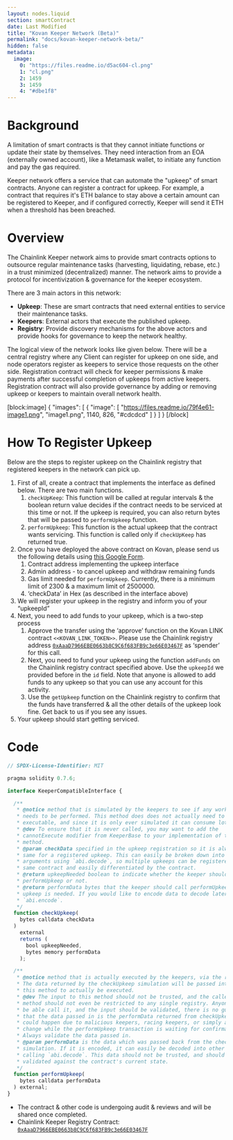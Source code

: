 ```yaml
---
layout: nodes.liquid
section: smartContract
date: Last Modified
title: "Kovan Keeper Network (Beta)"
permalink: "docs/kovan-keeper-network-beta/"
hidden: false
metadata: 
  image: 
    0: "https://files.readme.io/d5ac604-cl.png"
    1: "cl.png"
    2: 1459
    3: 1459
    4: "#dbe1f8"
---
```

# Background

A limitation of smart contracts is that they cannot initiate functions or update their state by themselves. They need interaction from an EOA (externally owned account), like a Metamask wallet, to initiate any function and pay the gas required.

Keeper network offers a service that can automate the "upkeep" of smart contracts.  Anyone can register a contract for upkeep. For example, a contract that requires it's ETH balance to stay above a certain amount can be registered to Keeper, and if configured correctly, Keeper will send it ETH when a threshold has been breached.

# Overview

The Chainlink Keeper network aims to provide smart contracts options to outsource regular maintenance tasks (harvesting, liquidating, rebase, etc.) in a trust minimized (decentralized) manner. The network aims to provide a protocol for incentivization & governance for the keeper ecosystem.

There are 3 main actors in this network:
- **Upkeep**: These are smart contracts that need external entities to service their maintenance tasks.
- **Keepers**: External actors that execute the published upkeep.
- **Registry**: Provide discovery mechanisms for the above actors and provide hooks for governance to keep the network healthy.

The logical view of the network looks like given below. There will be a central registry where any Client can register for upkeep on one side, and node operators register as keepers to service those requests on the other side. Registration contract will check for keeper permissions & make payments after successful completion of upkeeps from active keepers. Registration contract will also provide governance by adding or removing upkeep or keepers to maintain overall network health.

[block:image]
{
  "images": [
    {
      "image": [
        "https://files.readme.io/79f4e61-image1.png",
        "image1.png",
        1140,
        826,
        "#cdcdcd"
      ]
    }
  ]
}
[/block]
# How To Register Upkeep

Below are the steps to register upkeep on the Chainlink registry that registered keepers in the network can pick up.

1. First of all, create a contract that implements the interface as defined below. There are two main functions.
    1. `checkUpKeep`: This function will be called at regular intervals & the boolean return value decides if the contract needs to be serviced at this time or not. If the upkeep is required, you can also return bytes that will be passed to `performUpkeep` function.
    2. `performUpkeep`: This function is the actual upkeep that the contract wants servicing. This function is called only if `checkUpKeep` has returned true.
2. Once you have deployed the above contract on Kovan, please send us the following details using <a href="https://forms.gle/6syh43t7WjMGqdTA6" target="_blank">this Google Form</a>.
    1. Contract address implementing the upkeep interface
    2. Admin address - to cancel upkeep and withdraw remaining funds
    3. Gas limit needed for `performUpkeep`. Currently, there is a minimum limit of 2300 & a maximum limit of 2500000.
    4. ‘checkData’ in Hex (as described in the interface above)
3. We will register your upkeep in the registry and inform you of your “upkeepId”
4. Next, you need to add funds to your upkeep, which is a two-step process
    1. Approve the transfer using the ‘approve’ function on the Kovan LINK contract `<<KOVAN_LINK_TOKEN>>`. Please use the Chainlink registry address <a href="https://kovan.etherscan.io/address/0xAaaD7966EBE0663b8C9C6f683FB9c3e66E03467F" target="_blank">`0xAaaD7966EBE0663b8C9C6f683FB9c3e66E03467F`</a> as ‘spender’ for this call.
    2. Next, you need to fund your upkeep using the function `addFunds` on the Chainlink registry contract specified above. Use the `upkeepId` we provided before in the `id` field. Note that anyone is allowed to add funds to any upkeep so that you can use any account for this activity. 
    3. Use the `getUpkeep` function on the Chainlink registry to confirm that the funds have transferred & all the other details of the upkeep look fine. Get back to us if you see any issues.
5. Your upkeep should start getting serviced.

# Code

```javascript
// SPDX-License-Identifier: MIT

pragma solidity 0.7.6;

interface KeeperCompatibleInterface {

  /**
   * @notice method that is simulated by the keepers to see if any work actually
   * needs to be performed. This method does does not actually need to be
   * executable, and since it is only ever simulated it can consume lots of gas.
   * @dev To ensure that it is never called, you may want to add the
   * cannotExecute modifier from KeeperBase to your implementation of this
   * method.
   * @param checkData specified in the upkeep registration so it is always the
   * same for a registered upkeep. This can easily be broken down into specific
   * arguments using `abi.decode`, so multiple upkeeps can be registered on the
   * same contract and easily differentiated by the contract.
   * @return upkeepNeeded boolean to indicate whether the keeper should call
   * performUpkeep or not.
   * @return performData bytes that the keeper should call performUpkeep with, if
   * upkeep is needed. If you would like to encode data to decode later, try
   * `abi.encode`.
   */
  function checkUpkeep(
    bytes calldata checkData
  )
    external
    returns (
      bool upkeepNeeded,
      bytes memory performData
    );

  /**
   * @notice method that is actually executed by the keepers, via the registry.
   * The data returned by the checkUpkeep simulation will be passed into
   * this method to actually be executed.
   * @dev The input to this method should not be trusted, and the caller of the
   * method should not even be restricted to any single registry. Anyone should
   * be able call it, and the input should be validated, there is no guarantee
   * that the data passed in is the performData returned from checkUpkeep. This
   * could happen due to malicious keepers, racing keepers, or simply a state
   * change while the performUpkeep transaction is waiting for confirmation.
   * Always validate the data passed in.
   * @param performData is the data which was passed back from the checkData
   * simulation. If it is encoded, it can easily be decoded into other types by
   * calling `abi.decode`. This data should not be trusted, and should be
   * validated against the contract's current state.
   */
  function performUpkeep(
    bytes calldata performData
  ) external;
}
```

- The contract & other code is undergoing audit & reviews and will be shared once completed.
- Chainlink Keeper Registry Contract: <a href="https://kovan.etherscan.io/address/0xAaaD7966EBE0663b8C9C6f683FB9c3e66E03467F#code" target="_blank">`0xAaaD7966EBE0663b8C9C6f683FB9c3e66E03467F`</a>